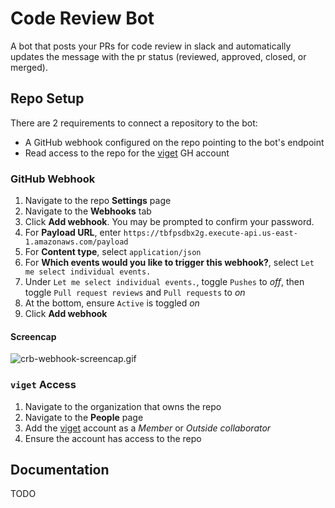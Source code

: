 # Code Review Bot

A bot that posts your PRs for code review in slack and automatically updates the message with the pr status (reviewed, approved, closed, or merged).

## Repo Setup

There are 2 requirements to connect a repository to the bot:

 * A GitHub webhook configured on the repo pointing to the bot's endpoint
 * Read access to the repo for the [viget](https://github.com/orgs/vigetlabs/people/viget) GH account

### GitHub Webhook

 1. Navigate to the repo **Settings** page
 2. Navigate to the **Webhooks** tab
 3. Click **Add webhook**. You may be prompted to confirm your password.
 4. For **Payload URL**, enter `https://tbfpsdbx2g.execute-api.us-east-1.amazonaws.com/payload`
 5. For **Content type**, select `application/json`
 6. For **Which events would you like to trigger this webhook?**, select `Let me select individual events.`
 7. Under `Let me select individual events.`, toggle `Pushes` to _off_, then toggle `Pull request reviews` and `Pull requests` to _on_
 8. At the bottom, ensure `Active` is toggled _on_
 9. Click **Add webhook**

#### Screencap

![crb-webhook-screencap.gif](crb-webhook-screencap.gif)

### `viget` Access

 1. Navigate to the organization that owns the repo
 2. Navigate to the **People** page
 3. Add the [viget](https://github.com/orgs/vigetlabs/people/viget) account as a _Member_ or _Outside collaborator_
 4. Ensure the account has access to the repo

## Documentation

TODO
